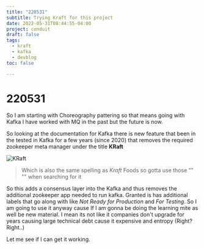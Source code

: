 ```yaml
---
title: "220531"
subtitle: Trying Kraft for this project
date: 2022-05-31T08:44:55-04:00
project: conduit
draft: false
tags:
  - kraft
  - kafka
  - devblog
toc: false

---
```


# 220531

So I am starting with Choreography pattering so that means going with Kafka I have worked with MQ in the past but the future is now. 

So looking at the documentation for Kafka there is new feature that been in the tested in Kafka for a few years (since 2020) that removes the required zookeeper meta manager under the title **KRaft**

![KRaft](https://imgur.com/nJKSGTZ.png)

>Which is also the same spelling as *Kraft* Foods so gotta use those "" "" when searching for it 
 
So this adds a consensus layer into the Kafka and thus removes the additional zookeeper app needed to run kafka. Granted is has additional labels that go along with like *Not Ready for Production* and *For Testing*. So I am going to use it anyway cause If I am gonna be doing the learning mite as well be new material. I mean its not like it companies don't upgrade for years causing large technical debt cause it expensive and entropy (Right? Right..) 

Let me see if I can get it working. 






  
 